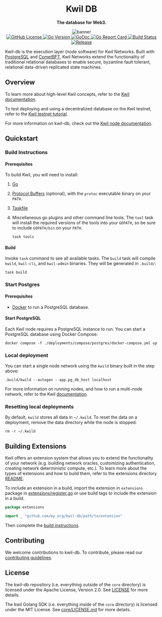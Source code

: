 <div align="center">
    <h1>Kwil DB</h1>
    <p><strong>The database for Web3.</strong></p>
    <img src="https://github.com/kwilteam/docs/blob/main/static/img/kwil%20social-card.jpg" alt="banner" /><br/>
    <a href="https://github.com/kwilteam/kwil-db/blob/main/LICENSE.md">
        <img alt="GitHub License" src="https://img.shields.io/github/license/kwilteam/kwil-db">
    </a>
    <a href="https://github.com/kwilteam/kwil-db/blob/main/go.mod">
        <img src="https://img.shields.io/github/go-mod/go-version/kwilteam/kwil-db" alt="Go Version">
    </a>
    <a href="https://godoc.org/github.com/kwilteam/kwil-db">
        <img src="https://godoc.org/github.com/kwilteam/kwil-db?status.svg" alt="GoDoc">
    </a>
    <a href="https://goreportcard.com/report/github.com/kwilteam/kwil-db">
        <img src="https://goreportcard.com/badge/github.com/kwilteam/kwil-db" alt="Go Report Card">
    </a>
    <a href="https://github.com/kwilteam/kwil-db/actions">
        <img src="https://github.com/kwilteam/kwil-db/workflows/Go/badge.svg" alt="Build Status">
    </a>
    <a href="https://github.com/kwilteam/kwil-db/releases">
        <img src="https://img.shields.io/github/v/release/kwilteam/kwil-db" alt="Release">
    </a>
</div>

Kwil-db is the execution layer (node software) for Kwil Networks. Built with [PostgreSQL](https://www.postgresql.org/) and [CometBFT](https://github.com/cometbft/cometbft), Kwil Networks extend the functionality of traditional relational databases to enable secure, byzantine fault tolerant, relational data-driven replicated state machines.

## Overview

To learn more about high-level Kwil concepts, refer to the [Kwil documentation](https://docs.kwil.com/docs/concepts).

To test deploying and using a decentralized database on the Kwil testnet, refer to the [Kwil testnet tutorial](https://docs.kwil.com/docs/testnet/quickstart).

For more information on kwil-db, check out the [Kwil node documentation](https://docs.kwil.com/docs/node/quickstart).

## Quickstart

### Build Instructions

#### Prerequisites

To build Kwil, you will need to install:

1. [Go](https://golang.org/doc/install)
2. [Protocol Buffers](https://protobuf.dev/downloads/) (optional), with the `protoc` executable binary on your `PATH`.
3. [Taskfile](https://taskfile.dev/installation)
4. Miscellaneous go plugins and other command line tools. The `tool` task will install the required versions of the tools into your `GOPATH`, so be sure to include `GOPATH/bin` on your `PATH`.

    ```shell
    task tools
    ```

#### Build

Invoke `task` command to see all available tasks. The `build` task will compile `kwild`, `kwil-cli`, and `kwil-admin` binaries. They will be generated in `.build/`:

```shell
task build
```

### Start Postgres

#### Prerequisites

-   [Docker](https://docs.docker.com/get-docker/) to run a PostgreSQL database.

#### Start PostgreSQL

Each Kwil node requires a PostgreSQL instance to run. You can start a PostgreSQL database using Docker Compose:

```shell
docker compose -f ./deployments/compose/postgres/docker-compose.yml up
```

### Local deployment

You can start a single node network using the `kwild` binary built in the step above:

```shell
.build/kwild --autogen --app.pg_db_host localhost
```

For more information on running nodes, and how to run a multi-node network, refer to the Kwil [documentation](https://docs.kwil.com/docs/node/quickstart).

### Resetting local deployments

By default, `kwild` stores all data in `~/.kwild`. To reset the data on a deployment, remove the data directory while the node is stopped:

```shell
rm -r ~/.kwild
```

## Building Extensions

Kwil offers an extension system that allows you to extend the functionality of your network (e.g. building network oracles, customizing authentication, creating network deterministic compute, etc.). To learn more about the types of extensions and how to build them, refer to the extensions directory [README](extensions/README.md).

To include an extension in a build, import the extension in `extensions` package in [extensions/register.go](extensions/register.go) or use build tags to include the extension in a build.

```go
package extensions

import _ "github.com/my_org/kwil-db/path/to/extension"
```

Then complete the [build instructions](#build-instructions).

## Contributing

We welcome contributions to kwil-db. To contribute, please read our [contributing guidelines](CONTRIBUTING.md).

## License

The kwil-db repository (i.e. everything outside of the `core` directory) is licensed under the Apache License, Version 2.0. See [LICENSE](LICENSE) for more details.

The kwil Golang SDK (i.e. everything inside of the `core` directory) is licensed under the MIT License. See [core/LICENSE.md](core/LICENSE.md) for more details.
